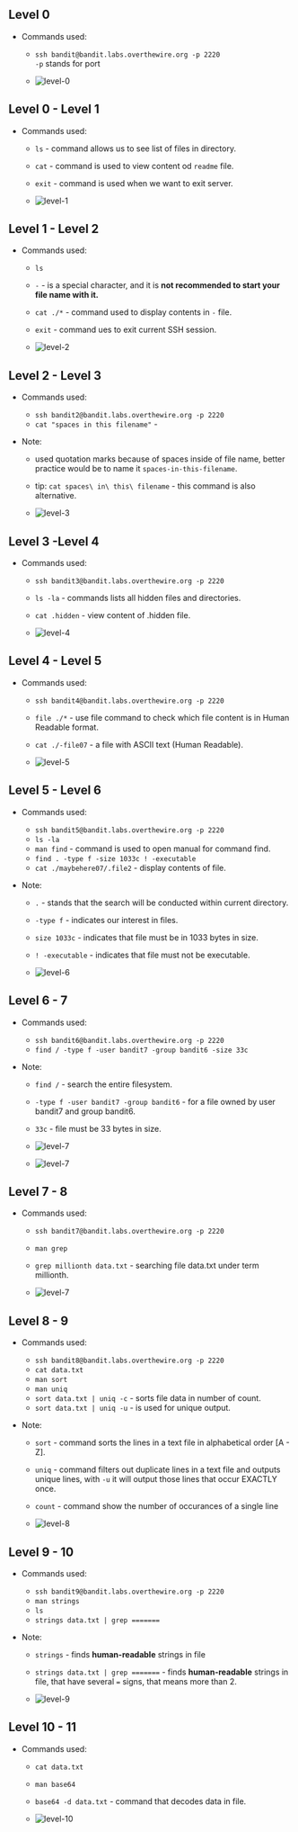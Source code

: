 ## Level 0

- Commands used:

    - `ssh bandit@bandit.labs.overthewire.org -p 2220` </br>
       `-p` stands for port

    - ![level-0](.//bandit-level-screenshots/level-0.png)

## Level 0 - Level 1

- Commands used:
    - `ls` - command allows us to see list of files in directory.
    - `cat` - command is used to view content od `readme` file.
    - `exit` - command is used when we want to exit server.

    - ![level-1](.//bandit-level-screenshots/level-0-1.png)

## Level 1 - Level 2

- Commands used:
    - `ls`
    - `-` - is a special character, and it is **not recommended to start your file name with it.**</br>
    - `cat ./*` - command used to display contents in `-` file.
    - `exit` - command ues to exit current SSH session.

    - ![level-2](.//bandit-level-screenshots/level-1-2.png)

## Level 2 - Level 3

- Commands used:
    - `ssh bandit2@bandit.labs.overthewire.org -p 2220`
    - `cat "spaces in this filename"` - 

- Note:
    - used quotation marks because of spaces inside of file name, better practice would be to name it `spaces-in-this-filename`.   
    - tip: `cat spaces\ in\ this\ filename` - this command is also alternative.

    - ![level-3](.//bandit-level-screenshots/level-2-3.png)

## Level 3 -Level 4

- Commands used:
    - `ssh bandit3@bandit.labs.overthewire.org -p 2220`
    - `ls -la` - commands lists all hidden files and directories.
    - `cat .hidden` - view content of .hidden file.

    - ![level-4](.//bandit-level-screenshots/level-3-4.png)

## Level 4 - Level 5

- Commands used:
    - `ssh bandit4@bandit.labs.overthewire.org -p 2220`
    - `file ./*` - use file command to check which file content is in Human Readable format.
    - `cat ./-file07` - a file with ASCII text (Human Readable).

    - ![level-5](.//bandit-level-screenshots/level-4-5.png)

## Level 5 - Level 6

- Commands used:
    - `ssh bandit5@bandit.labs.overthewire.org -p 2220`
    - `ls -la`
    - `man find` - command is used to open manual for command find.
    - `find . -type f -size 1033c ! -executable`
    - `cat ./maybehere07/.file2` - display contents of file.

- Note:
    - `.` - stands that the search will be conducted within current directory.
    - `-type f` - indicates our interest in files.
    - `size 1033c` - indicates that file must be in 1033 bytes in size.
    - `! -executable` - indicates that file must not be executable.    

    - ![level-6](.//bandit-level-screenshots/level-5-6.png)

## Level 6 - 7

- Commands used:
    - `ssh bandit6@bandit.labs.overthewire.org -p 2220`
    - `find / -type f -user bandit7 -group bandit6 -size 33c`

- Note:

    - `find /` - search the entire filesystem.
    - `-type f -user bandit7 -group bandit6` - for a file owned by user bandit7 and group bandit6.
    - `33c` - file must be 33 bytes in size.

    - ![level-7](.//bandit-level-screenshots/level-6-7a.png)
    - ![level-7](.//bandit-level-screenshots/level-6-7b.png)


## Level  7 - 8

- Commands used:
    - `ssh bandit7@bandit.labs.overthewire.org -p 2220`
    - `man grep`
    - `grep millionth data.txt` - searching file data.txt under term millionth.

    - ![level-7](.//bandit-level-screenshots/level-7-8.png)

## Level 8 - 9

- Commands used:
    - `ssh bandit8@bandit.labs.overthewire.org -p 2220`
    - `cat data.txt`
    - `man sort`
    - `man uniq`
    - `sort data.txt | uniq -c` - sorts file data in number of count.
    - `sort data.txt | uniq -u` - is used for unique output.

- Note:

    - `sort` - command sorts the lines in a text file in alphabetical order [A - Z].
    - `uniq` - command filters out duplicate lines in a text file and outputs unique lines, with `-u` it will output those lines that occur EXACTLY once.
    - `count` - command show the number of occurances of a single line

    - ![level-8](.//bandit-level-screenshots/level-8-9.png)

## Level 9 - 10

- Commands used:

    - `ssh bandit9@bandit.labs.overthewire.org -p 2220`
    - `man strings`
    - `ls`
    - `strings data.txt | grep =======`

- Note:

    - `strings` - finds **human-readable** strings in file
    - `strings data.txt | grep =======` - finds **human-readable** strings in file, that have several `=` signs, that means more than 2.

    - ![level-9](.//bandit-level-screenshots/level-9-10.png)

## Level 10 - 11

- Commands used: 

    - `cat data.txt`
    - `man base64`
    - `base64 -d data.txt` - command that decodes data in file.

    - ![level-10](.//bandit-level-screenshots/level-10-11.png) 



       


